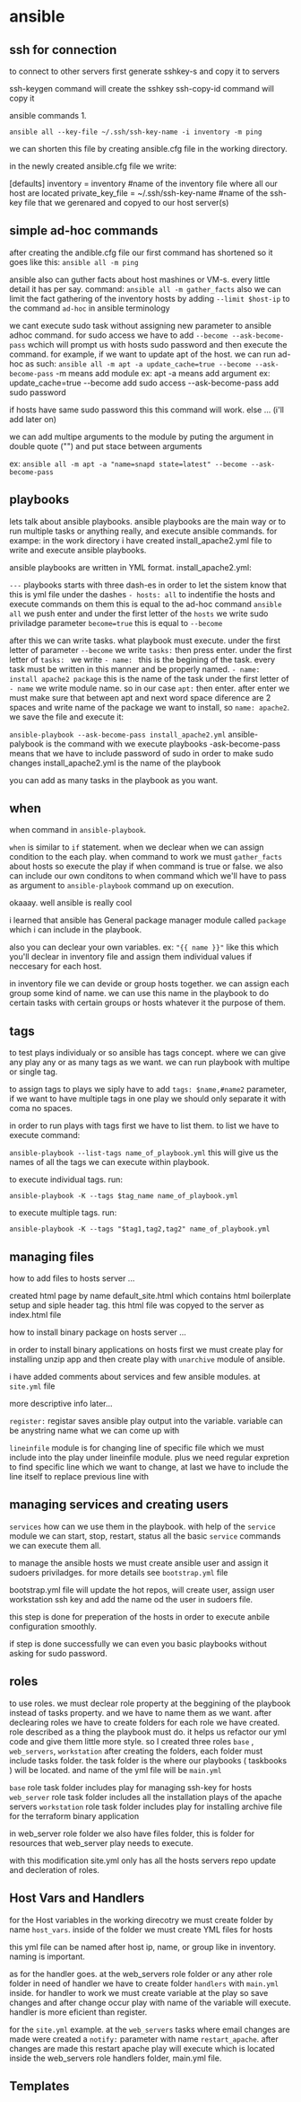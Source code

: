 # ansible


## ssh for connection
to connect to other servers first generate sshkey-s and copy it to servers

ssh-keygen command will create the sshkey
ssh-copy-id command will copy it

ansible commands
1.

`ansible all --key-file ~/.ssh/ssh-key-name -i inventory -m ping`

we can shorten this file by creating ansible.cfg file in the working directory.

in the newly created ansible.cfg file we write:

[defaults]
inventory = inventory #name of the inventory file where all our host are located
private_key_file = ~/.ssh/ssh-key-name #name of the ssh-key file that we gerenared and copyed to our host server(s)


## simple ad-hoc commands

after creating the andible.cfg file our first command has shortened so it goes like this:
`ansible all -m ping`

ansible also can guther facts about host mashines or VM-s. every little detail it has per say.
command:
`ansible all -m gather_facts` also we can limit the fact gathering of the inventory hosts by adding `--limit $host-ip` to the command `ad-hoc` in ansible terminology


we cant execute sudo task without assigning new parameter to ansible adhoc command.
for sudo access we have to add `--become --ask-become-pass` wchich will prompt us with hosts sudo password and then execute the command.
for example, if we want to update apt of the host. we can run ad-hoc as such:
`ansible all -m apt -a update_cache=true --become --ask-become-pass`
-m means add module ex: apt
-a means add argument ex: update_cache=true
--become add sudo access
--ask-become-pass add sudo password

if hosts have same sudo password this this command will work. else ... (i'll add later on)

we can add multipe arguments to the module by puting the argument in double quote ("") and put stace between arguments

ex: 
`ansible all -m apt -a "name=snapd state=latest" --become --ask-become-pass`

## playbooks

lets talk about ansible playbooks.
ansible playbooks are the main way or to run multiple tasks or anything really, and execute ansible commands. for exampe: in the work directory i have created install_apache2.yml file to write and execute ansible playbooks.

ansible playbooks are written in YML format.
install_apache2.yml:

` --- ` playbooks starts with three dash-es in order to let the sistem know that this is yml file
under the dashes ` - hosts: all ` to indentifie the hosts and execute commands on them this is equal to the ad-hoc command `ansible all`
we push enter and under the first letter of the `hosts` we write sudo priviladge parameter `become=true` this is equal to `--become`

after this we can write tasks. what playbook must execute.
under the first letter of parameter `--become` we write `tasks:` then press enter.
under the first letter of `tasks: ` we write `- name: ` this is the begining of the task. every task must be written in this manner and be properly named.
`- name: install apache2 package` this is the name of the task
under the first letter of `- name` we write module name. so in our case `apt:` then enter.
after enter we must make sure that between apt and next word space diference are 2 spaces and write name of the package we want to install, so `name: apache2`. we save the file and execute it:

`ansible-playbook --ask-become-pass install_apache2.yml`
ansible-palybook is the command with we execute playbooks
-ask-become-pass means that we have to include password of sudo in order to make sudo changes
install_apache2.yml is the name of the playbook

you can add as many tasks in the playbook as you want.

## when

when command in `ansible-playbook`.

`when` is similar to `if` statement. when we declear when we can assign condition to the each play. when command to work we must `gather_facts` about hosts so execute the play if when command is true or false. we also can include our own conditons to when command which we'll have to pass as argument to `ansible-playbook` command up on execution. 

okaaay. well ansible is really cool

i learned that ansible has General package manager module called `package` which i can include in the playbook.

also you can declear your own variables. 
ex: `"{{ name }}"` like this which you'll declear in inventory file and assign them individual values if neccesary for each host.


in inventory file we can devide or group hosts together. we can assign each group some kind of name. we can use this name in the playbook to do certain tasks with certain groups or hosts whatever it the purpose of them.


## tags

to test plays individualy or so ansible has tags concept. where we can give any play any or as many tags as we want. we can run playbook with multipe or single tag.

to assign tags to plays we siply have to add `tags: $name,#name2` parameter, if we want to have multiple tags in one play we should only separate it with coma no spaces.

in order to run plays with tags first we have to list them. to list we have to execute command:

`ansible-playbook --list-tags name_of_playbook.yml` this will give us the names of all the tags we can execute within playbook.

to execute individual tags. run:

`ansible-playbook -K --tags $tag_name name_of_playbook.yml` 

to execute multiple tags. run:

`ansible-playbook -K --tags "$tag1,tag2,tag2" name_of_playbook.yml`

## managing files

how to add files to hosts server ...

created html page by name default_site.html which contains html boilerplate setup and siple header tag. this html file was copyed to the server as index.html file

how to install binary package on hosts server ...

in order to install binary applications on hosts first we must create play for installing unzip app and then create play with `unarchive` module of ansible.

i have added comments about services and few ansible modules. at `site.yml` file

more descriptive info later...

`register:` registar saves ansible play output into the variable. variable can be anystring name what we can come up with

`lineinfile` module is for changing line of specific file which we must include into the play under lineinfile module. plus we need regular expretion to find specific line which we want to change, at last we have to include the line itself to replace previous line with


## managing services and creating users

`services` how can we use them in the playbook. with help of the `service` module we can start, stop, restart, status all the basic `service` commands we can execute them all.

to manage the ansible hosts we must create ansible user and assign it sudoers priviladges. for more details see `bootstrap.yml` file

bootstrap.yml file will update the hot repos, will create user, assign user workstation ssh key and add the name od the user in sudoers file.

this step is done for preperation of the hosts in order to execute anbile configuration smoothly.

if step is done successfully we can even you basic playbooks without asking for sudo password.


## roles

to use roles. we must declear role property at the beggining of the playbook instead of tasks property. and we have to name them as we want.
after declearing roles we have to create folders for each role we have created. role described as a thing the playbook must do. it helps us refactor our yml code and give them little more style.
so I created three roles
`base` , `web_servers`, `workstation` after creating the folders, each folder must include tasks folder. the task folder is the where our playbooks ( taskbooks ) will be located. and name of the yml file will be `main.yml`

`base` role task folder includes play for managing ssh-key for hosts
`web_server` role task folder includes all the installation plays of the apache servers
`workstation` role task folder includes play for installing archive file for the terraform binary application

in web_server role folder we also have files folder, this is folder for resources that web_server play needs to execute. 

with this modification site.yml only has all the hosts servers repo update and decleration of roles.

## Host Vars and Handlers

for the Host variables in the working direcotry we must create folder by name `host_vars`. inside of the folder we must create YML files for hosts

this yml file can be named after host ip, name, or group like in inventory. naming is important.

as for the handler goes. at the web_servers role folder or any ather role folder in need of handler we have to create folder `handlers` with `main.yml` inside. for handler to work we must create variable at the play so save changes and after change occur play with name of the variable will execute. handler is more eficient than register.

for the `site.yml` example. at the `web_servers` tasks where email changes are made were created a `notify:` parameter with name `restart_apache`. after changes are made this restart apache play will execute which is located inside the web_servers role handlers folder, main.yml file.


## Templates

